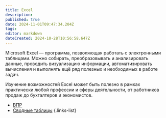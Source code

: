 ```yaml
---
title: Excel
description: 
published: true
date: 2024-11-01T09:47:34.204Z
tags: 
editor: markdown
dateCreated: 2024-10-28T10:56:58.647Z
---
```


Microsoft Excel — программа, позволяющая работать с электронными таблицами. Можно собирать, преобразовывать и анализировать данные, проводить визуализацию информации, автоматизировать вычисления и выполнять ещё ряд полезных и необходимых в работе задач.

Изучение возможностей Excel может быть полезно в рамках практически любой профессии и сферы деятельности, от работников продаж до бухгалтеров и экономистов.

- [ВПР](/ИТ/Excel/ВПР)
- [Сводные таблицы](/ИТ/Excel/Сводные_таблицы)
{.links-list}